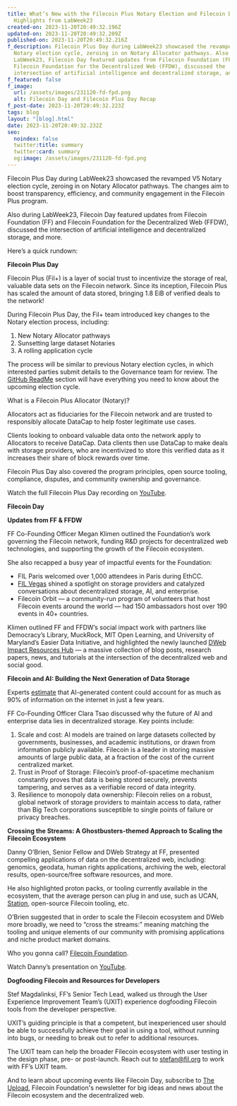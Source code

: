 ```yaml
---
title: What’s New with the Filecoin Plus Notary Election and Filecoin Day
  Highlights from LabWeek23
created-on: 2023-11-20T20:49:32.196Z
updated-on: 2023-11-20T20:49:32.209Z
published-on: 2023-11-20T20:49:32.216Z
f_description: Filecoin Plus Day during LabWeek23 showcased the revamped V5
  Notary election cycle, zeroing in on Notary Allocator pathways. Also during
  LabWeek23, Filecoin Day featured updates from Filecoin Foundation (FF) and
  Filecoin Foundation for the Decentralized Web (FFDW), discussed the
  intersection of artificial intelligence and decentralized storage, and more.
f_featured: false
f_image:
  url: /assets/images/231120-fd-fpd.png
  alt: Filecoin Day and Filecoin Plus Day Recap
f_post-date: 2023-11-20T20:49:32.223Z
tags: blog
layout: "[blog].html"
date: 2023-11-20T20:49:32.232Z
seo:
  noindex: false
  twitter:title: summary
  twitter:card: summary
  og:image: /assets/images/231120-fd-fpd.png
---
```

Filecoin Plus Day during LabWeek23 showcased the revamped V5 Notary election cycle, zeroing in on Notary Allocator pathways. The changes aim to boost transparency, efficiency, and community engagement in the Filecoin Plus program.

Also during LabWeek23, Filecoin Day featured updates from Filecoin Foundation (FF) and Filecoin Foundation for the Decentralized Web (FFDW), discussed the intersection of artificial intelligence and decentralized storage, and more.

Here’s a quick rundown:

**Filecoin Plus Day**

Filecoin Plus (Fil+) is a layer of social trust to incentivize the storage of real, valuable data sets on the Filecoin network. Since its inception, Filecoin Plus has scaled the amount of data stored, bringing 1.8 EiB of verified deals to the network!

During Filecoin Plus Day, the Fil+ team introduced key changes to the Notary election process, including:

1. New Notary Allocator pathways 
2. Sunsetting large dataset Notaries
3. A rolling application cycle

The process will be similar to previous Notary election cycles, in which interested parties submit details to the Governance team for review. The [GitHub ReadMe](https://github.com/filecoin-project/notary-governance/blob/main/notaries/README.md#v5-notary-allocator-election-cycle) section will have everything you need to know about the upcoming election cycle. 

What is a Filecoin Plus Allocator (Notary)?

Allocators act as fiduciaries for the Filecoin network and are trusted to responsibly allocate DataCap to help foster legitimate use cases.

Clients looking to onboard valuable data onto the network apply to Allocators to receive DataCap. Data clients then use DataCap to make deals with storage providers, who are incentivized to store this verified data as it increases their share of block rewards over time. 

Filecoin Plus Day also covered the program principles, open source tooling, compliance, disputes, and community ownership and governance. 

Watch the full Filecoin Plus Day recording on [YouTube](https://www.youtube.com/watch?v=57Ua4AEWe_g).

**Filecoin Day**

**Updates from FF & FFDW**

FF Co-Founding Officer Megan Klimen outlined the Foundation’s work governing the Filecoin network, funding R&D projects for decentralized web technologies, and supporting the growth of the Filecoin ecosystem. 

She also recapped a busy year of impactful events for the Foundation:

* FIL Paris welcomed over 1,000 attendees in Paris during EthCC.
* [FIL Vegas](https://fil.org/blog/ai-data-verifiability-and-decentralized-storage-a-recap-from-fil-vegas/) shined a spotlight on storage providers and catalyzed conversations about decentralized storage, AI, and enterprise.
* Filecoin Orbit –– a community-run program of volunteers that host Filecoin events around the world –– had 150 ambassadors host over 190 events in 40+ countries.

Klimen outlined FF and FFDW’s social impact work with partners like Democracy’s Library, MuckRock, MIT Open Learning, and University of Maryland’s Easier Data Initiative, and highlighted the newly launched [DWeb Impact Resources Hub](https://ffdweb.org/resources/) –– a massive collection of blog posts, research papers, news, and tutorials at the intersection of the decentralized web and social good.

**Filecoin and AI: Building the Next Generation of Data Storage**

Experts [estimate](https://futurism.com/the-byte/experts-90-online-content-ai-generated) that AI-generated content could account for as much as 90% of information on the internet in just a few years. 

FF Co-Founding Officer Clara Tsao discussed why the future of AI and enterprise data lies in decentralized storage. Key points include:

1. Scale and cost: AI models are trained on large datasets collected by governments, businesses, and academic institutions, or drawn from information publicly available. Filecoin is a leader in storing massive amounts of large public data, at a fraction of the cost of the current centralized market. 
2. Trust in Proof of Storage: Filecoin’s proof-of-spacetime mechanism constantly proves that data is being stored securely, prevents tampering, and serves as a verifiable record of data integrity.
3. Resilience to monopoly data ownership: Filecoin relies on a robust, global network of storage providers to maintain access to data, rather than Big Tech corporations susceptible to single points of failure or privacy breaches.

**Crossing the Streams: A Ghostbusters-themed Approach to Scaling the Filecoin Ecosystem**

Danny O’Brien, Senior Fellow and DWeb Strategy at FF, presented compelling applications of data on the decentralized web, including: genomics, geodata, human rights applications, archiving the web, electoral results, open-source/free software resources, and more. 

He also highlighted proton packs, or tooling currently available in the ecosystem, that the average person can plug in and use, such as UCAN, [Station](https://www.filstation.app/), open-source Filecoin tooling, etc.

O’Brien suggested that in order to scale the Filecoin ecosystem and DWeb more broadly, we need to “cross the streams:” meaning matching the tooling and unique elements of our community with promising applications and niche product market domains.

Who you gonna call? [Filecoin Foundation](mailto:hello@fil.org).

Watch Danny’s presentation on [YouTube](https://www.youtube.com/watch?v=yEQz2Bfis0Y).

**Dogfooding Filecoin and Resources for Developers**

Stef Magdalinksi, FF’s Senior Tech Lead, walked us through the User Experience Improvement Team’s (UXIT) experience dogfooding Filecoin tools from the developer perspective. 

UXIT’s guiding principle is that a competent, but inexperienced user should be able to successfully achieve their goal in using a tool, without running into bugs, or needing to break out to refer to additional resources.

The UXIT team can help the broader Filecoin ecosystem with user testing in the design phase, pre- or post-launch. Reach out to [stefan@fil.org](mailto:stafan@fil.org) to work with FF’s UXIT team.

And to learn about upcoming events like Filecoin Day, subscribe to [The Upload](https://upload.fil.org/), Filecoin Foundation's newsletter for big ideas and news about the Filecoin ecosystem and the decentralized web.